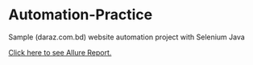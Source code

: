 # Automation-Practice

Sample (daraz.com.bd) website automation project with Selenium Java

<a href="https://darazautomationpractice.netlify.app/"> Click here to see Allure Report. </a >
